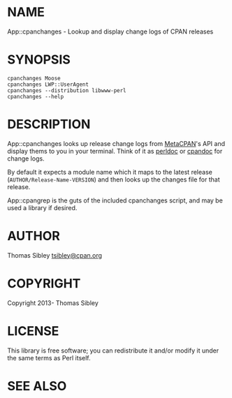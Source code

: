 # NAME

App::cpanchanges - Lookup and display change logs of CPAN releases

# SYNOPSIS

    cpanchanges Moose
    cpanchanges LWP::UserAgent
    cpanchanges --distribution libwww-perl
    cpanchanges --help

# DESCRIPTION

App::cpanchanges looks up release change logs from
[MetaCPAN](https://metacpan.org)'s API and display thems to you in your
terminal.  Think of it as [perldoc](http://search.cpan.org/perldoc?perldoc) or [cpandoc](http://search.cpan.org/perldoc?Pod::Cpandoc) for change
logs.

By default it expects a module name which it maps to the latest release
(`AUTHOR/Release-Name-VERSION`) and then looks up the changes file for that
release.

App::cpangrep is the guts of the included cpanchanges script, and may be used a
library if desired.

# AUTHOR

Thomas Sibley <tsibley@cpan.org>

# COPYRIGHT

Copyright 2013- Thomas Sibley

# LICENSE

This library is free software; you can redistribute it and/or modify
it under the same terms as Perl itself.

# SEE ALSO
